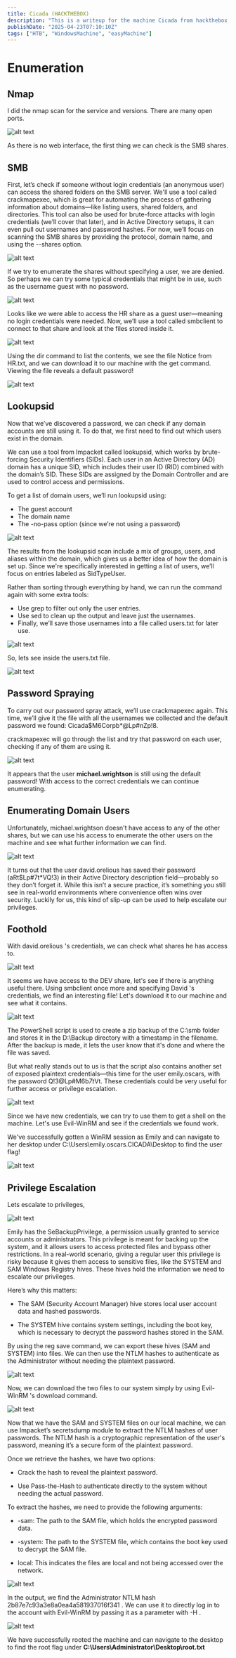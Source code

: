 ```yaml
---
title: Cicada (HACKTHEBOX)
description: "This is a writeup for the machine Cicada from hackthebox, which is a Linux machine with difficulty easy." 
publishDate: "2025-04-23T07:10:10Z"
tags: ["HTB", "WindowsMachine", "easyMachine"]
---
```


# Enumeration
## Nmap

I did the nmap scan for the service and versions. There are many open ports. 

![alt text](HTBImage/Cicada/nmap.png)

As there is no web interface, the first thing we can check is the SMB shares.

## SMB

First, let’s check if someone without login credentials (an anonymous user) can access the shared folders on the SMB server. We'll use a tool called crackmapexec, which is great for automating the process of gathering information about domains—like listing users, shared folders, and directories. This tool can also be used for brute-force attacks with login credentials (we’ll cover that later), and in Active Directory setups, it can even pull out usernames and password hashes. For now, we’ll focus on scanning the SMB shares by providing the protocol, domain name, and using the --shares option.

![alt text](HTBImage/Cicada/smb.png)

If we try to enumerate the shares without specifying a user, we are denied. So perhaps we can try
some typical credentials that might be in use, such as the username guest with no password.

![alt text](HTBImage/Cicada/smb2.png)

Looks like we were able to access the HR share as a guest user—meaning no login credentials were needed. Now, we’ll use a tool called smbclient to connect to that share and look at the files stored inside it.

![alt text](HTBImage/Cicada/smbclient.png)

Using the dir command to list the contents, we see the file Notice from HR.txt, and we can
download it to our machine with the get command. Viewing the file reveals a default password!

![alt text](HTBImage/Cicada/file.png)

## Lookupsid

Now that we’ve discovered a password, we can check if any domain accounts are still using it. To do that, we first need to find out which users exist in the domain.

We can use a tool from Impacket called lookupsid, which works by brute-forcing Security Identifiers (SIDs). Each user in an Active Directory (AD) domain has a unique SID, which includes their user ID (RID) combined with the domain’s SID. These SIDs are assigned by the Domain Controller and are used to control access and permissions.

To get a list of domain users, we’ll run lookupsid using:

- The guest account
- The domain name
- The -no-pass option (since we’re not using a password)

![alt text](HTBImage/Cicada/impacket.png)

The results from the lookupsid scan include a mix of groups, users, and aliases within the domain, which gives us a better idea of how the domain is set up. Since we're specifically interested in getting a list of users, we’ll focus on entries labeled as SidTypeUser.

Rather than sorting through everything by hand, we can run the command again with some extra tools:

- Use grep to filter out only the user entries.
- Use sed to clean up the output and leave just the usernames.
- Finally, we’ll save those usernames into a file called users.txt for later use.

![alt text](HTBImage/Cicada/impacketlookup.png)

So, lets see inside the users.txt file.

![alt text](HTBImage/Cicada/userstext.png)

## Password Spraying

To carry out our password spray attack, we’ll use crackmapexec again. This time, we’ll give it the file with all the usernames we collected and the default password we found: Cicada$M6Corpb*@Lp#nZp!8.

crackmapexec will go through the list and try that password on each user, checking if any of them are using it.

![alt text](HTBImage/Cicada/defaultpassword.png)

It appears that the user **michael.wrightson** is still using the default password! With access to the correct credentials we can continue enumerating.

## Enumerating Domain Users

Unfortunately, michael.wrightson doesn't have access to any of the other shares, but we can use his access to enumerate the other users on the machine and see what further information we can find.

![alt text](HTBImage/Cicada/michael....png)

It turns out that the user david.orelious has saved their password (aRt$Lp#7t*VQ!3) in their Active Directory description field—probably so they don’t forget it. While this isn’t a secure practice, it’s something you still see in real-world environments where convenience often wins over security. Luckily for us, this kind of slip-up can be used to help escalate our privileges.

## Foothold

With david.orelious 's credentials, we can check what shares he has access to.

![alt text](HTBImage/Cicada/david.png)

It seems we have access to the DEV share, let's see if there is anything useful there. Using
smbclient once more and specifying David 's credentials, we find an interesting file! Let's
download it to our machine and see what it contains.

![alt text](HTBImage/Cicada/david.11.png)

The PowerShell script is used to create a zip backup of the C:\smb folder and stores it in the D:\Backup directory with a timestamp in the filename. After the backup is made, it lets the user know that it's done and where the file was saved.

But what really stands out to us is that the script also contains another set of exposed plaintext credentials—this time for the user emily.oscars, with the password Q!3@Lp#M6b*7t*Vt. These credentials could be very useful for further access or privilege escalation.

![alt text](HTBImage/Cicada/catBackup.png)

Since we have new credentials, we can try to use them to get a shell on the machine. Let's use
Evil-WinRM and see if the credentials we found work.

We've successfully gotten a WinRM session as Emily and can navigate to her desktop under
C:\Users\emily.oscars.CICADA\Desktop to find the user flag!

![alt text](HTBImage/Cicada/gotuserflag.png)

## Privilege Escalation

Lets escalate to privileges,

![alt text](HTBImage/Cicada/whoami.png)

Emily has the SeBackupPrivilege, a permission usually granted to service accounts or administrators. This privilege is meant for backing up the system, and it allows users to access protected files and bypass other restrictions. In a real-world scenario, giving a regular user this privilege is risky because it gives them access to sensitive files, like the SYSTEM and SAM Windows Registry hives. These hives hold the information we need to escalate our privileges.

Here’s why this matters:

- The SAM (Security Account Manager) hive stores local user account data and hashed passwords.

- The SYSTEM hive contains system settings, including the boot key, which is necessary to decrypt the password hashes stored in the SAM.

By using the reg save command, we can export these hives (SAM and SYSTEM) into files. We can then use the NTLM hashes to authenticate as the Administrator without needing the plaintext password.

![alt text](HTBImage/Cicada/samsam.png)

Now, we can download the two files to our system simply by using Evil-WinRM 's download
command.

![alt text](HTBImage/Cicada/download.png)

Now that we have the SAM and SYSTEM files on our local machine, we can use Impacket’s secretsdump module to extract the NTLM hashes of user passwords. The NTLM hash is a cryptographic representation of the user's password, meaning it’s a secure form of the plaintext password.

Once we retrieve the hashes, we have two options:
- Crack the hash to reveal the plaintext password.

- Use Pass-the-Hash to authenticate directly to the system without needing the actual password.

To extract the hashes, we need to provide the following arguments:

- -sam: The path to the SAM file, which holds the encrypted password data.

- -system: The path to the SYSTEM file, which contains the boot key used to decrypt the SAM file.

- local: This indicates the files are local and not being accessed over the network.

![alt text](HTBImage/Cicada/local.png)

In the output, we find the Administrator NTLM hash 2b87e7c93a3e8a0ea4a581937016f341 . We
can use it to directly log in to the account with Evil-WinRM by passing it as a parameter with -H .

![alt text](HTBImage/Cicada/rootflag.png)

We have successfully rooted the machine and can navigate to the desktop to find the root flag under **C:\Users\Administrator\Desktop\root.txt**

